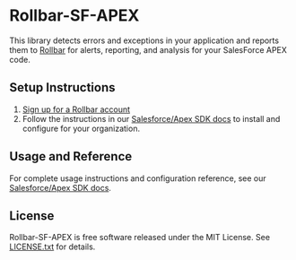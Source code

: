 # Rollbar-SF-APEX

This library detects errors and exceptions in your application and reports them to [Rollbar](https://rollbar.com) for alerts, reporting, and analysis for your SalesForce APEX code.

## Setup Instructions

1. [Sign up for a Rollbar account](https://rollbar.com/signup)
2. Follow the instructions in our [Salesforce/Apex SDK docs](https://docs.rollbar.com/docs/salesforce-apex) to install and configure for your organization.

## Usage and Reference

For complete usage instructions and configuration reference, see our [Salesforce/Apex SDK docs](https://docs.rollbar.com/docs/salesforce-apex).

## License
Rollbar-SF-APEX is free software released under the MIT License. See [LICENSE.txt](LICENSE.txt) for details.
